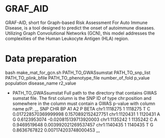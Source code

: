 # GRAF_AID

GRAF-AID, short for Graph-based Risk Assessment For Auto Immune Disease, is a tool designed to predict the onset of autoimmune diseases. Utilizing Graph Convolutional Networks (GCN), this model addresses the complexities of the Human Leukocyte Antigen (HLA) region.

# Data preparation

bash make_mat_for_gcn.sh PATH_TO_GWASsumstat PATH_TO_snp_list PATH_TO_plink_bfile PATH_TO_phenotype_file number_of_fold p_value population disease_name r2_value  

- PATH_TO_GWASsumstat Full path to the directory that contains GWAS sumstat file. The first column is the SNP ID of type chr:position and somewhere in the column must contain a GWAS p-value with column name p/P.
,,,
SNP CHR BP A1 A2 P BETA
chr1:1118275 1 1118275 T C 0.017228570369999998 0.1570892152427751
chr1:1120431 1 1120431 A G 0.6123953074 -0.020815139713920003
chr1:1135242 1 1135242 C A 0.9469519648 0.003992021269537457
chr1:1140435 1 1140435 T G 0.8636767822 0.007174203748000453
,,,  
